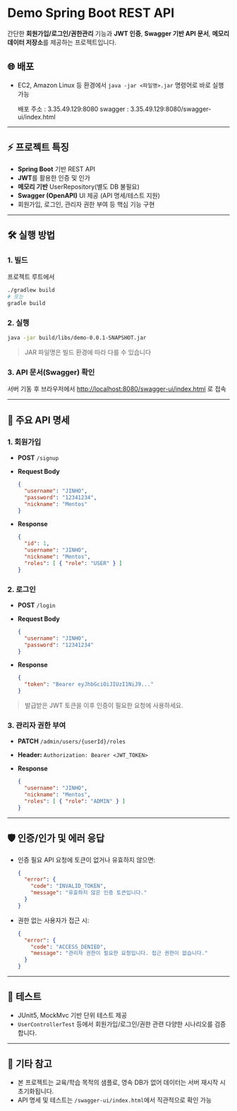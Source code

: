 # Demo Spring Boot REST API

간단한 **회원가입/로그인/권한관리** 기능과 **JWT 인증**, **Swagger 기반 API 문서**, **메모리 데이터 저장소**를 제공하는 프로젝트입니다.
## 🌐 배포

* EC2, Amazon Linux 등 환경에서
  `java -jar <파일명>.jar`
  명령어로 바로 실행 가능

  배포 주소 : 3.35.49.129:8080
  swagger : 3.35.49.129:8080/swagger-ui/index.html

---

## ⚡ 프로젝트 특징

* **Spring Boot** 기반 REST API
* **JWT**를 활용한 인증 및 인가
* **메모리 기반** UserRepository(별도 DB 불필요)
* **Swagger (OpenAPI)** UI 제공 (API 명세/테스트 지원)
* 회원가입, 로그인, 관리자 권한 부여 등 핵심 기능 구현

---

## 🛠️ 실행 방법

### 1. 빌드

프로젝트 루트에서

```bash
./gradlew build
# 또는
gradle build
```

### 2. 실행

```bash
java -jar build/libs/demo-0.0.1-SNAPSHOT.jar
```

> JAR 파일명은 빌드 환경에 따라 다를 수 있습니다

### 3. API 문서(Swagger) 확인

서버 기동 후 브라우저에서
[http://localhost:8080/swagger-ui/index.html](http://localhost:8080/swagger-ui/index.html)
로 접속

---

## 🚀 주요 API 명세

### 1. 회원가입

* **POST** `/signup`
* **Request Body**

  ```json
  {
    "username": "JINHO",
    "password": "12341234",
    "nickname": "Mentos"
  }
  ```
* **Response**

  ```json
  {
    "id": 1,
    "username": "JINHO",
    "nickname": "Mentos",
    "roles": [ { "role": "USER" } ]
  }
  ```

### 2. 로그인

* **POST** `/login`
* **Request Body**

  ```json
  {
    "username": "JINHO",
    "password": "12341234"
  }
  ```
* **Response**

  ```json
  {
    "token": "Bearer eyJhbGciOiJIUzI1NiJ9..."
  }
  ```

> 발급받은 JWT 토큰을 이후 인증이 필요한 요청에 사용하세요.

### 3. 관리자 권한 부여

* **PATCH** `/admin/users/{userId}/roles`
* **Header:**
  `Authorization: Bearer <JWT_TOKEN>`
* **Response**

  ```json
  {
    "username": "JINHO",
    "nickname": "Mentos",
    "roles": [ { "role": "ADMIN" } ]
  }
  ```

---

## 🛡️ 인증/인가 및 에러 응답

* 인증 필요 API 요청에 토큰이 없거나 유효하지 않으면:

  ```json
  {
    "error": {
      "code": "INVALID_TOKEN",
      "message": "유효하지 않은 인증 토큰입니다."
    }
  }
  ```

* 권한 없는 사용자가 접근 시:

  ```json
  {
    "error": {
      "code": "ACCESS_DENIED",
      "message": "관리자 권한이 필요한 요청입니다. 접근 권한이 없습니다."
    }
  }
  ```

---

## 🧪 테스트

* JUnit5, MockMvc 기반 단위 테스트 제공
* `UserControllerTest` 등에서 회원가입/로그인/권한 관련 다양한 시나리오를 검증합니다.

---


## 📄 기타 참고

* 본 프로젝트는 교육/학습 목적의 샘플로, 영속 DB가 없어 데이터는 서버 재시작 시 초기화됩니다.
* API 명세 및 테스트는 `/swagger-ui/index.html`에서 직관적으로 확인 가능
